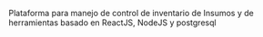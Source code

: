 Plataforma para manejo de control de inventario de Insumos y de herramientas basado en ReactJS, NodeJS y postgresql
